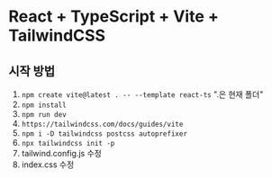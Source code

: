 # React + TypeScript + Vite + TailwindCSS

## 시작 방법

1. `npm create vite@latest . -- --template react-ts` ".은 현재 폴더"
2. `npm install`
3. `npm run dev`
4. `https://tailwindcss.com/docs/guides/vite`
5. `npm i -D tailwindcss postcss autoprefixer`
6. `npx tailwindcss init -p`
7. tailwind.config.js 수정
8. index.css 수정
